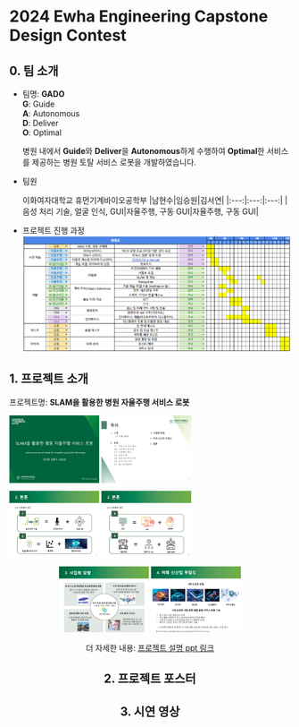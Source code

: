 # 2024 Ewha Engineering Capstone Design Contest
## 0. 팀 소개
 - 팀명: __GADO__
   </br>
   __G__: Guide
   </br>
   __A__: Autonomous
   </br>
   __D__: Deliver
   </br>
   __O__: Optimal

   병원 내에서 **Guide**와 **Deliver**을 **Autonomous**하게 수행하여 **Optimal**한 서비스를 제공하는 병원 토탈 서비스 로봇을 개발하였습니다.
   
 - 팀원
   
   이화여자대학교 휴먼기계바이오공학부
   |남현수|임승원|김서연|
   |:---:|:---:|:---:|
   |음성 처리 기술, 얼굴 인식, GUI|자율주행, 구동 GUI|자율주행, 구동 GUI|

- 프로젝트 진행 과정
  ![WBS](https://github.com/seoyeonkim3/GADO/blob/main/files/WBS.png?raw=true)

## 1. 프로젝트 소개
프로젝트명: __SLAM을 활용한 병원 자율주행 서비스 로봇__
  <p align="left">
   <img src="https://github.com/seoyeonkim3/GADO/blob/6175a989c0037cbc7e111a0f0d418acc410898df/files/%ED%91%9C%EC%A7%80.jpg" align="center" width="32%">
   <img src="https://github.com/seoyeonkim3/GADO/blob/6175a989c0037cbc7e111a0f0d418acc410898df/files/%EB%AA%A9%EC%B0%A8.jpg" align="center" width="32%">
   <figcaption align="center">
  </p>
  <p align="left">
   <img src="https://github.com/seoyeonkim3/GADO/blob/3773453a75eecfab58e8182787328e46987bde49/files/2.3%20%EB%8B%A4%ED%95%99%EC%A0%9C%EC%A0%81%20%EC%A0%91%EA%B7%BC1.jpg" align="center" width="32%">
   <img src="https://github.com/seoyeonkim3/GADO/blob/3773453a75eecfab58e8182787328e46987bde49/files/2.3%20%EB%8B%A4%ED%95%99%EC%A0%9C%EC%A0%81%20%EC%A0%91%EA%B7%BC2.jpg" align="center" width="32%">
   <figcaption align="center">
  </p>
    <p align="c">
   <img src="https://github.com/seoyeonkim3/GADO/blob/ac3b3cf1663bee33f419df7431931ef36d5e1d9c/files/3.%20%EC%82%AC%EC%97%85%ED%99%94%20%EB%B0%A9%ED%96%A5.jpg" align="center" width="32%">
   <img src="https://github.com/seoyeonkim3/GADO/blob/ac3b3cf1663bee33f419df7431931ef36d5e1d9c/files/4.%20%EB%AF%B8%EB%9E%98%20%EC%8B%A0%EC%82%B0%EC%97%85%20%EB%B6%80%ED%95%A9%EB%8F%84.jpg" align="center" width="32%">
   <figcaption align="center">
  </p>
   
  더 자세한 내용: [프로젝트 설명 ppt 링크](https://github.com/seoyeonkim3/GADO/blob/ec8f1770334069e1337b5ce424ee6e2b23e48f90/files/%ED%94%84%EB%A1%9C%EC%A0%9D%ED%8A%B8%20%EC%84%A4%EB%AA%85%20ppt.pdf)
## 2. 프로젝트 포스터


## 3. 시연 영상


